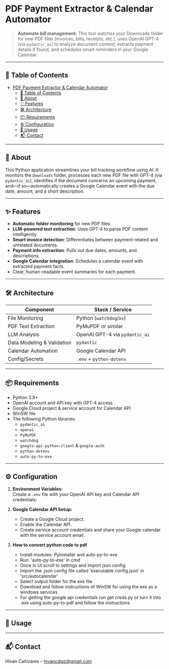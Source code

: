 # PDF Payment Extractor & Calendar Automator

> **Automate bill management:** This tool watches your Downloads folder for new PDF files (invoices, bills, receipts, etc.), uses OpenAI GPT-4 (via `pydantic_ai`) to analyze document content, extracts payment details if found, and schedules smart reminders in your Google Calendar.

---

## 📜 Table of Contents
- [PDF Payment Extractor \& Calendar Automator](#pdf-payment-extractor--calendar-automator)
  - [📜 Table of Contents](#-table-of-contents)
  - [📌 About](#-about)
  - [✨ Features](#-features)
  - [🛠️ Architecture](#️-architecture)
  - [📦 Requirements](#-requirements)
  - [⚙️ Configuration](#️-configuration)
  - [🏁 Usage](#-usage)
  - [📬 Contact](#-contact)

---

## 📌 About
This Python application streamlines your bill tracking workflow using AI. It monitors the `Downloads` folder, processes each new PDF file with GPT-4 (via `pydantic_ai`), identifies if the document concerns an upcoming payment, and—if so—automatically creates a Google Calendar event with the due date, amount, and a short description.

---

## ✨ Features
- **Automatic folder monitoring** for new PDF files.
- **LLM-powered text extraction**: Uses GPT-4 to parse PDF content intelligently.
- **Smart invoice detection**: Differentiates between payment-related and unrelated documents.
- **Payment info extraction**: Pulls out due dates, amounts, and descriptions.
- **Google Calendar integration**: Schedules a calendar event with extracted payment facts.
- Clear, human-readable event summaries for each payment.

---

## 🛠️ Architecture

| Component             | Stack / Service           |
|-----------------------|--------------------------|
| File Monitoring       | Python (`watchdog`/`os`) |
| PDF Text Extraction   | PyMuPDF or similar       |
| LLM Analysis          | OpenAI GPT-4 via `pydantic_ai` |
| Data Modeling & Validation | `pydantic`         |
| Calendar Automation   | Google Calendar API      |
| Config/Secrets        | `.env` + `python-dotenv` |

---

## 📦 Requirements

- Python 3.8+
- OpenAI account and API key with GPT-4 access
- Google Cloud project & service account for Calendar API
- WinSW file
- The following Python libraries:
  - `pydantic_ai`
  - `openai`
  - `PyMuPDF`
  - `watchdog`
  - `google-api-python-client` & `google-auth`
  - `python-dotenv`
  - `auto-py-to-exe`

---

## ⚙️ Configuration

1. **Environment Variables:**  
  Create a `.env` file with your OpenAI API key and Calendar API credentials:

2. **Google Calendar API Setup:**
   - Create a Google Cloud project.
   - Enable the Calendar API.
   - Create service account credentials and share your Google calendar with the service account email.

3. **How to convert python code to pdf**
    - Install modules: PyInstaller and auto-py-to-exe
    - Run: 'auto-py-to-exe' in cmd
    - Once in UI scroll to settings and Import json config
    - Import the .json config file called 'executable config.json' in 'src/autocalendar'
    - Select output folder for the exe file
    - Download and follow instructions of WinSW for using the exe as a windows services
    - For getting the google api credentials run get creds.py or turn it into .exe using auto-py-to-pdf and follow the instructions
  
---

## 🏁 Usage


---

## 📬 Contact
Hivan Cañizares – hivancdiaz@gmail.com  
